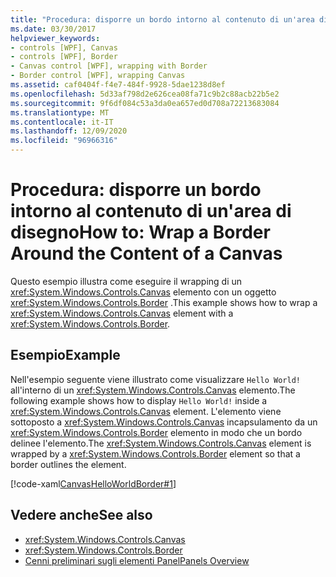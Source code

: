 ```yaml
---
title: "Procedura: disporre un bordo intorno al contenuto di un'area di disegno"
ms.date: 03/30/2017
helpviewer_keywords:
- controls [WPF], Canvas
- controls [WPF], Border
- Canvas control [WPF], wrapping with Border
- Border control [WPF], wrapping Canvas
ms.assetid: caf0404f-f4e7-484f-9928-5dae1238d8ef
ms.openlocfilehash: 5d33af798d2e626cea08fa71c9b2c88acb22b5e2
ms.sourcegitcommit: 9f6df084c53a3da0ea657ed0d708a72213683084
ms.translationtype: MT
ms.contentlocale: it-IT
ms.lasthandoff: 12/09/2020
ms.locfileid: "96966316"
---
```

# <a name="how-to-wrap-a-border-around-the-content-of-a-canvas"></a><span data-ttu-id="31b24-102">Procedura: disporre un bordo intorno al contenuto di un'area di disegno</span><span class="sxs-lookup"><span data-stu-id="31b24-102">How to: Wrap a Border Around the Content of a Canvas</span></span>
<span data-ttu-id="31b24-103">Questo esempio illustra come eseguire il wrapping di un <xref:System.Windows.Controls.Canvas> elemento con un oggetto <xref:System.Windows.Controls.Border> .</span><span class="sxs-lookup"><span data-stu-id="31b24-103">This example shows how to wrap a <xref:System.Windows.Controls.Canvas> element with a <xref:System.Windows.Controls.Border>.</span></span>  
  
## <a name="example"></a><span data-ttu-id="31b24-104">Esempio</span><span class="sxs-lookup"><span data-stu-id="31b24-104">Example</span></span>  
 <span data-ttu-id="31b24-105">Nell'esempio seguente viene illustrato come visualizzare `Hello World!` all'interno di un <xref:System.Windows.Controls.Canvas> elemento.</span><span class="sxs-lookup"><span data-stu-id="31b24-105">The following example shows how to display `Hello World!` inside a <xref:System.Windows.Controls.Canvas> element.</span></span> <span data-ttu-id="31b24-106">L'elemento viene sottoposto a <xref:System.Windows.Controls.Canvas> incapsulamento da un <xref:System.Windows.Controls.Border> elemento in modo che un bordo delinee l'elemento.</span><span class="sxs-lookup"><span data-stu-id="31b24-106">The <xref:System.Windows.Controls.Canvas> element is wrapped by a <xref:System.Windows.Controls.Border> element so that a border outlines the element.</span></span>  
  
 [!code-xaml[CanvasHelloWorldBorder#1](~/samples/snippets/csharp/VS_Snippets_Wpf/CanvasHelloWorldBorder/CS/default.xaml#1)]  
  
## <a name="see-also"></a><span data-ttu-id="31b24-107">Vedere anche</span><span class="sxs-lookup"><span data-stu-id="31b24-107">See also</span></span>

- <xref:System.Windows.Controls.Canvas>
- <xref:System.Windows.Controls.Border>
- [<span data-ttu-id="31b24-108">Cenni preliminari sugli elementi Panel</span><span class="sxs-lookup"><span data-stu-id="31b24-108">Panels Overview</span></span>](panels-overview.md)
